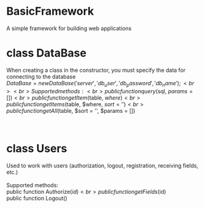 # BasicFramework
A simple framework for building web applications

# class DataBase
When creating a class in the constructor, you must specify the data for connecting to the database<br>
$DataBase = new DataBase('server', 'db_user', 'db_password', 'db_name');<br>
<br>
Supported methods:<br>
public function query($sql, $params = [])<br>
public function getItem($table, $where)<br>
public function getItems($table, $where, $sort = '')<br>
public function getAll($table, $sort = '', $params = [])<br>
<br>
<br>
# class Users
Used to work with users (authorization, logout, registration, receiving fields, etc.)<br>
<br>
Supported methods:<br>
public function Authorize($id)<br>
public function getFields($id)<br>
public function Logout()<br>
<br>
